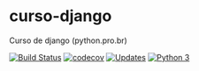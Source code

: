# curso-django
Curso de django (python.pro.br)

[![Build Status](https://travis-ci.com/buddygn/curso-django.svg?branch=main)](https://travis-ci.com/buddygn/curso-django)
[![codecov](https://codecov.io/gh/buddygn/curso-django/branch/main/graph/badge.svg?token=IVEK30MW0A)](https://codecov.io/gh/buddygn/curso-django)
[![Updates](https://pyup.io/repos/github/buddygn/libpythonpro/shield.svg)](https://pyup.io/repos/github/buddygn/libpythonpro/)
[![Python 3](https://pyup.io/repos/github/buddygn/libpythonpro/python-3-shield.svg)](https://pyup.io/repos/github/buddygn/libpythonpro/)
